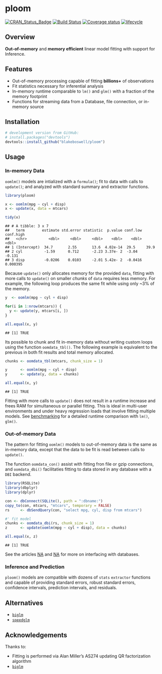 
# ploom

[![CRAN\_Status\_Badge](https://www.r-pkg.org/badges/version/ploom)](https://cran.r-project.org/package=ploom)
[![Build
Status](https://api.travis-ci.com/blakeboswell/ploom.svg?branch=develop)](https://api.travis-ci.com/blakeboswell/ploom)
[![Coverage
status](https://codecov.io/gh/blakeboswell/ploom/branch/develop/graph/badge.svg)](https://codecov.io/github/blakeboswell/ploom?branch=develop)
[![lifecycle](https://img.shields.io/badge/lifecycle-experimental-orange.svg)](https://www.tidyverse.org/lifecycle/#experimental)

<!-- [AppVeyor Build Status]() -->

## Overview

**Out-of-memory** and **memory efficient** linear model fitting with
support for Inference.

## Features

  - Out-of-memory processing capable of fitting **billions+** of
    observations
  - Fit statistics necessary for inferential analysis
  - In-memory runtime comparable to `lm()` and `glm()` with a fraction
    of the memory footprint
  - Functions for streaming data from a Database, file connection, or
    in-memory source

## Installation

``` r
# development version from GitHub:
# install.packages("devtools")
devtools::install_github("blakeboswell/ploom")
```

## Usage

### In-memory Data

`oomlm()` models are intialized with a `formula()`; fit to data with
calls to `update()`; and analyzed with standard summary and extractor
functions.

``` r
library(ploom)

x <- oomlm(mpg ~ cyl + disp)
x <- update(x, data = mtcars)

tidy(x)
```

    ## # A tibble: 3 x 7
    ##   term        estimate std.error statistic  p.value conf.low  conf.high
    ##   <chr>          <dbl>     <dbl>     <dbl>    <dbl>    <dbl>      <dbl>
    ## 1 (Intercept)  34.7       2.55       13.6  4.02e-14  29.5     39.9     
    ## 2 cyl          -1.59      0.712      -2.23 3.37e- 2  -3.04    -0.131   
    ## 3 disp         -0.0206    0.0103     -2.01 5.42e- 2  -0.0416   0.000395

Because `update()` only allocates memory for the provided `data`,
fitting with more calls to `update()` on smaller *chunks* of `data`
requires less memory. For example, the following loop produces the same
fit while using only ~3% of the memory.

``` r
y  <- oomlm(mpg ~ cyl + disp)

for(i in 1:nrow(mtcars)) {
  y <- update(y, mtcars[i, ])
}

all.equal(x, y)
```

    ## [1] TRUE

Its possible to chunk and fit in-memory data without writing custom
loops using the function `oomdata_tbl()`. The following example is
equivalent to the previous in both fit results and total memory
allocated.

``` r
chunks <- oomdata_tbl(mtcars, chunk_size = 1)

y      <- oomlm(mpg ~ cyl + disp)
y      <- update(y, data = chunks)

all.equal(x, y)
```

    ## [1] TRUE

Fitting with more calls to `update()` does not result in a runtime
increase and frees RAM for simultaneous or parallel fitting. This is
ideal in multi-user environments and under heavy regression loads that
involve fitting multiple models. See
[benchmarking]('/articles/benchmark.html) for a detailed runtime
comparison with `lm()`, `glm()`.

### Out-of-memory Data

The pattern for fitting `oomlm()` models to out-of-memory data is the
same as in-memory data, except that the data to be fit is read between
calls to `update()`.

The function `oomdata_con()` assist with fitting fron file or gzip
connections, and `oomdata_dbi()` facilitaties fitting to data stored in
any database with a `DBI` backend.

``` r
library(RSQLite)
library(dbplyr)
library(dplyr)

con <- dbConnect(SQLite(), path = ":dbname:")
copy_to(con, mtcars, "mtcars", temporary = FALSE)
rs     <- dbSendQuery(con, "select mpg, cyl, disp from mtcars")

#' fit model
chunks <- oomdata_dbi(rs, chunk_size = 1)
z      <- update(oomlm(mpg ~ cyl + disp), data = chunks)

all.equal(x, z)
```

    ## [1] TRUE

See the articles [NA]() and [NA]() for more on interfacing with
databases.

### Inference and Prediction

`ploom()` models are compatible with dozens of `stats` `extractor`
functions and capable of providing standard errors, robust standard
errors, confidence intervals, prediction intervals, and
    residuals.

## Alternatives

  - [`biglm`](https://cran.r-project.org/web/packages/biglm/index.html)
  - [`speedglm`](https://cran.r-project.org/web/packages/speedglm/index.html)

## Acknowledgements

Thanks to:

  - Fitting is performed via Alan Miller’s AS274 updating QR
    factorization algorithm
  - [`biglm`](https://cran.r-project.org/web/packages/biglm/index.html)
